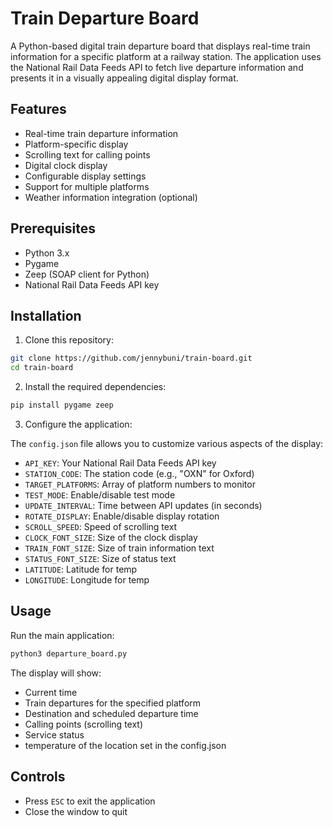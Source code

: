 # Train Departure Board

A Python-based digital train departure board that displays real-time train information for a specific platform at a railway station. The application uses the National Rail Data Feeds API to fetch live departure information and presents it in a visually appealing digital display format.

## Features

- Real-time train departure information
- Platform-specific display
- Scrolling text for calling points
- Digital clock display
- Configurable display settings
- Support for multiple platforms
- Weather information integration (optional)

## Prerequisites

- Python 3.x
- Pygame
- Zeep (SOAP client for Python)
- National Rail Data Feeds API key

## Installation

1. Clone this repository:
```bash
git clone https://github.com/jennybuni/train-board.git
cd train-board
```

2. Install the required dependencies:
```bash
pip install pygame zeep
```

3. Configure the application:

The `config.json` file allows you to customize various aspects of the display:

- `API_KEY`: Your National Rail Data Feeds API key
- `STATION_CODE`: The station code (e.g., "OXN" for Oxford)
- `TARGET_PLATFORMS`: Array of platform numbers to monitor
- `TEST_MODE`: Enable/disable test mode
- `UPDATE_INTERVAL`: Time between API updates (in seconds)
- `ROTATE_DISPLAY`: Enable/disable display rotation
- `SCROLL_SPEED`: Speed of scrolling text
- `CLOCK_FONT_SIZE`: Size of the clock display
- `TRAIN_FONT_SIZE`: Size of train information text
- `STATUS_FONT_SIZE`: Size of status text
- `LATITUDE`: Latitude for temp
- `LONGITUDE`: Longitude for temp

## Usage

Run the main application:
```bash
python3 departure_board.py
```

The display will show:
- Current time
- Train departures for the specified platform
- Destination and scheduled departure time
- Calling points (scrolling text)
- Service status
- temperature of the location set in the config.json

## Controls

- Press `ESC` to exit the application
- Close the window to quit


